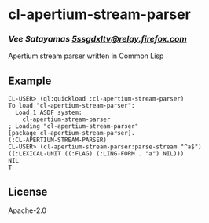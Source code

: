 # cl-apertium-stream-parser
### _Vee Satayamas <5ssgdxltv@relay.firefox.com>_ 

Apertium stream parser written in Common Lisp

## Example

```
CL-USER> (ql:quickload :cl-apertium-stream-parser)
To load "cl-apertium-stream-parser":
  Load 1 ASDF system:
    cl-apertium-stream-parser
; Loading "cl-apertium-stream-parser"
[package cl-apertium-stream-parser].
(:CL-APERTIUM-STREAM-PARSER)
CL-USER> (cl-apertium-stream-parser:parse-stream "^a$")
((:LEXICAL-UNIT ((:FLAG) (:LING-FORM . "a") NIL)))
NIL
T
```

## License

Apache-2.0
